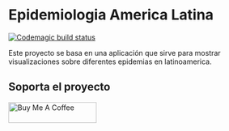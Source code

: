 # Epidemiologia America Latina
[![Codemagic build status](https://api.codemagic.io/apps/5eb0af2bb412c5001ac538c0/5eb0c26ab412c5000c5028ca/status_badge.svg)](https://codemagic.io/apps/5eb0af2bb412c5001ac538c0/5eb0c26ab412c5000c5028ca/latest_build)

Este proyecto se basa en una aplicación que sirve para mostrar visualizaciones sobre diferentes epidemias en latinoamerica.

## Soporta el proyecto

<a href="https://www.buymeacoffee.com/elhe26" target="_blank"><img
src="https://cdn.buymeacoffee.com/buttons/default-orange.png" alt="Buy Me A
Coffee" height="41" width="174"></a>
